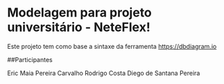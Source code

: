 # Modelagem para projeto universitário - NeteFlex!

Este projeto tem como base a sintaxe da ferramenta https://dbdiagram.io

##Participantes

Eric Maia Pereira Carvalho
Rodrigo Costa
Diego de Santana Pereira
